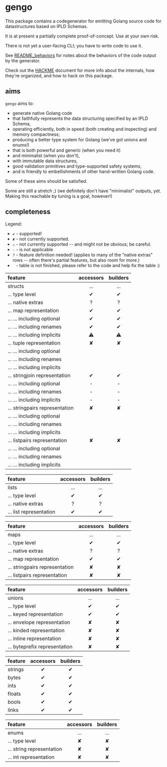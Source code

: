 gengo
=====

This package contains a codegenerator for emitting Golang source code
for datastructures based on IPLD Schemas.

It is at present a partially complete proof-of-concept.  Use at your own risk.

There is not yet a user-facing CLI; you have to write code to use it.

See [README_behaviors](README_behaviors.md) for notes about the behaviors of the code output by the generator.

Check out the [HACKME](HACKME.md) document for more info about the internals,
how they're organized, and how to hack on this package.


aims
----

`gengo` aims to:

- generate native Golang code
- that faithfully represents the data structuring specified by an IPLD Schema,
- operating efficiently, both in speed (both creating and inspecting) and memory compactness;
- producing a better type system for Golang (we've got unions and enums!)
- that is both powerful and generic (when you need it)
- and minimalist (when you don't),
- with immutable data structures,
- good validation primitives and type-supported safety systems,
- and is friendly to embellishments of other hand-written Golang code.

Some of these aims should be satisfied.

Some are still a stretch ;)  (we definitely don't have "minimalist" outputs, yet.
Making this reachable by tuning is a goal, however!)


completeness
------------

Legend:

- `✔` - supported!
- `✘` - not currently supported.
- `⚠` - not currently supported -- and might not be obvious; be careful.
- `-` - is not applicable
- `?` - feature definition needed!  (applies to many of the "native extras" rows -- often there's partial features, but also room for more.)
- ` ` - table is not finished, please refer to the code and help fix the table :)

| feature                        | accessors | builders |
|:-------------------------------|:---------:|:--------:|
| structs                        |    ...    |    ...   |
| ... type level                 |     ✔     |     ✔    |
| ... native extras              |     ?     |     ?    |
| ... map representation         |     ✔     |     ✔    |
| ... ... including optional     |     ✔     |     ✔    |
| ... ... including renames      |     ✔     |     ✔    |
| ... ... including implicits    |     ⚠     |     ⚠    |
| ... tuple representation       |     ✘     |     ✘    |
| ... ... including optional     |           |          |
| ... ... including renames      |           |          |
| ... ... including implicits    |           |          |
| ... stringjoin representation  |     ✔     |     ✔    |
| ... ... including optional     |     -     |     -    |
| ... ... including renames      |     -     |     -    |
| ... ... including implicits    |     -     |     -    |
| ... stringpairs representation |     ✘     |     ✘    |
| ... ... including optional     |           |          |
| ... ... including renames      |           |          |
| ... ... including implicits    |           |          |
| ... listpairs representation   |     ✘     |     ✘    |
| ... ... including optional     |           |          |
| ... ... including renames      |           |          |
| ... ... including implicits    |           |          |

| feature                        | accessors | builders |
|:-------------------------------|:---------:|:--------:|
| lists                          |    ...    |    ...   |
| ... type level                 |     ✔     |     ✔    |
| ... native extras              |     ?     |     ?    |
| ... list representation        |     ✔     |     ✔    |

| feature                        | accessors | builders |
|:-------------------------------|:---------:|:--------:|
| maps                           |    ...    |    ...   |
| ... type level                 |     ✔     |     ✔    |
| ... native extras              |     ?     |     ?    |
| ... map representation         |     ✔     |     ✔    |
| ... stringpairs representation |     ✘     |     ✘    |
| ... listpairs representation   |     ✘     |     ✘    |

| feature                        | accessors | builders |
|:-------------------------------|:---------:|:--------:|
| unions                         |    ...    |    ...   |
| ... type level                 |     ✔     |     ✔    |
| ... keyed representation       |     ✔     |     ✔    |
| ... envelope representation    |     ✘     |     ✘    |
| ... kinded representation      |     ✘     |     ✘    |
| ... inline representation      |     ✘     |     ✘    |
| ... byteprefix representation  |     ✘     |     ✘    |

| feature                        | accessors | builders |
|:-------------------------------|:---------:|:--------:|
| strings                        |     ✔     |     ✔    |
| bytes                          |     ✔     |     ✔    |
| ints                           |     ✔     |     ✔    |
| floats                         |     ✔     |     ✔    |
| bools                          |     ✔     |     ✔    |
| links                          |     ✔     |     ✔    |

| feature                        | accessors | builders |
|:-------------------------------|:---------:|:--------:|
| enums                          |    ...    |    ...   |
| ... type level                 |     ✘     |     ✘    |
| ... string representation      |     ✘     |     ✘    |
| ... int representation         |     ✘     |     ✘    |
